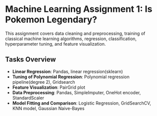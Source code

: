 # Machine Learning Assignment 1: Is Pokemon Legendary?

This assignment covers data cleaning and preprocessing, training of classical machine learning algorithms, regression, classification, hyperparameter tuning, and feature visualization.

## Tasks Overview

- **Linear Regression**: Pandas, linear regression(sklearn)
- **Tuning of Polynomial Regression**: Polynomial regression pipeline(degree 2), Gridsearch
- **Feature Visualization**: PairGrid plot
- **Data Preprocessing**: Pandas, SimpleImputer, OneHot encoder, StandardScaler
- **Model Fitting and Comparison**: Logistic Regression, GridSearchCV, KNN model, Gaussian Naive-Bayes

